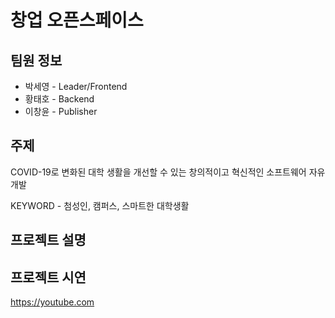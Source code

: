 # 창업 오픈스페이스
## 팀원 정보
* 박세영 - Leader/Frontend
* 황태호 - Backend
* 이창윤 - Publisher

## 주제
COVID-19로 변화된 대학 생활을 개선할 수 있는
창의적이고 혁신적인 소프트웨어 자유 개발

KEYWORD - 첨성인, 캠퍼스, 스마트한 대학생활
## 프로젝트 설명

## 프로젝트 시연
https://youtube.com
